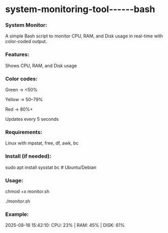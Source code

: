 # system-monitoring-tool------bash

<h3> System Monitor:</h3>

A simple Bash script to monitor CPU, RAM, and Disk usage in real-time with color-coded output.

<h3> Features:</h3>

Shows CPU, RAM, and Disk usage

<h3>Color codes:</h3>

Green → <50%

Yellow → 50–79%

Red → 80%+

Updates every 5 seconds

<h3>Requirements:</h3>

Linux with mpstat, free, df, awk, bc

<h3>Install (if needed):</h3>

sudo apt install sysstat bc   # Ubuntu/Debian

<h3>Usage:</h3>
chmod +x monitor.sh

./monitor.sh

<h3>Example:</h3>
2025-08-16 15:42:10: CPU: 23% | RAM: 45% | DISK: 61%
